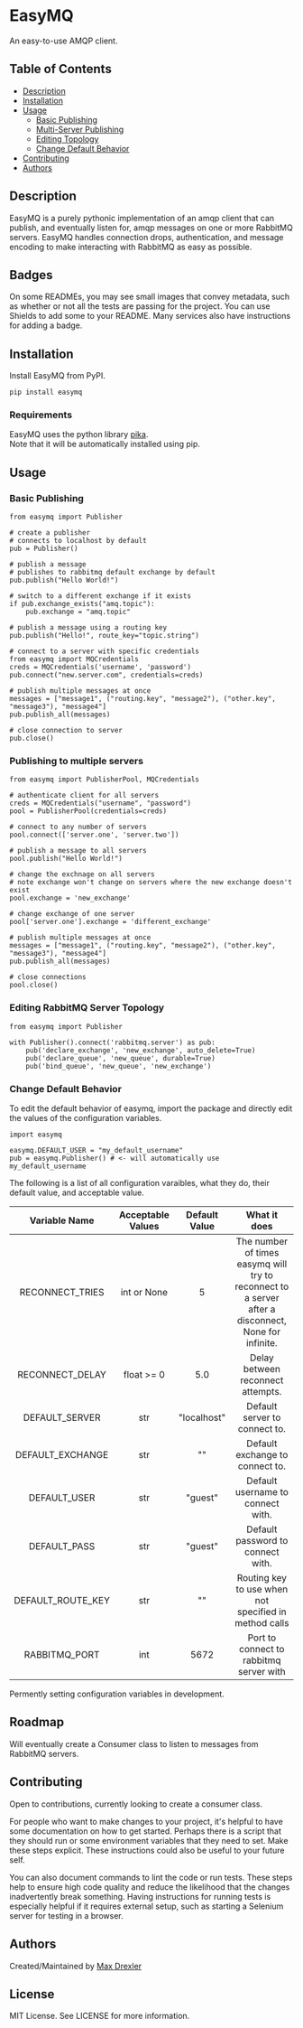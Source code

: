 # EasyMQ

An easy-to-use AMQP client.

## Table of Contents

* [Description](#description)
* [Installation](#installation)
* [Usage](#usage)
    * [Basic Publishing](#basic-publishing)
    * [Multi-Server Publishing](#publishing-to-multiple-servers)
    * [Editing Topology](#editing-rabbitmq-server-topology)
    * [Change Default Behavior](#change-default-behavior)
* [Contributing](#contributing)
* [Authors](#authors)


## Description

EasyMQ is a purely pythonic implementation of an amqp client that can publish, and eventually listen for, amqp messages on one or more RabbitMQ servers. EasyMQ handles connection drops, authentication, and message encoding to make interacting with RabbitMQ as easy as possible.

## Badges
On some READMEs, you may see small images that convey metadata, such as whether or not all the tests are passing for the project. You can use Shields to add some to your README. Many services also have instructions for adding a badge.


## Installation

Install EasyMQ from PyPI.

```
pip install easymq
```

### Requirements

EasyMQ uses the python library [pika](https://github.com/pika/pika).  
Note that it will be automatically installed using pip.

## Usage

### Basic Publishing

```
from easymq import Publisher

# create a publisher
# connects to localhost by default
pub = Publisher()

# publish a message
# publishes to rabbitmq default exchange by default
pub.publish("Hello World!")

# switch to a different exchange if it exists
if pub.exchange_exists("amq.topic"):
    pub.exchange = "amq.topic"

# publish a message using a routing key
pub.publish("Hello!", route_key="topic.string")

# connect to a server with specific credentials
from easymq import MQCredentials
creds = MQCredentials('username', 'password')
pub.connect("new.server.com", credentials=creds)

# publish multiple messages at once
messages = ["message1", ("routing.key", "message2"), ("other.key", "message3"), "message4"]
pub.publish_all(messages)

# close connection to server
pub.close()

```

### Publishing to multiple servers

```
from easymq import PublisherPool, MQCredentials

# authenticate client for all servers
creds = MQCredentials("username", "password")
pool = PublisherPool(credentials=creds)

# connect to any number of servers
pool.connect(['server.one', 'server.two'])

# publish a message to all servers
pool.publish("Hello World!")

# change the exchnage on all servers 
# note exchange won't change on servers where the new exchange doesn't exist
pool.exchange = 'new_exchange'

# change exchange of one server
pool['server.one'].exchange = 'different_exchange'

# publish multiple messages at once
messages = ["message1", ("routing.key", "message2"), ("other.key", "message3"), "message4"]
pub.publish_all(messages)

# close connections
pool.close()
```

### Editing RabbitMQ Server Topology

```
from easymq import Publisher

with Publisher().connect('rabbitmq.server') as pub:
    pub('declare_exchange', 'new_exchange', auto_delete=True)
    pub('declare_queue', 'new_queue', durable=True)
    pub('bind_queue', 'new_queue', 'new_exchange')
```

### Change Default Behavior

To edit the default behavior of easymq, import the package and directly edit the values of the configuration variables.

```
import easymq

easymq.DEFAULT_USER = "my_default_username"
pub = easymq.Publisher() # <- will automatically use my_default_username
```

The following is a list of all configuration varaibles, what they do, their default value, and acceptable value.

| Variable Name    | Acceptable Values | Default Value | What it does |
|:----------------:|:-----------------:|:------------:|:------------:|
| RECONNECT_TRIES  | int or None | 5   | The number of times easymq will try to reconnect to a server after a disconnect, None for infinite.
| RECONNECT_DELAY  | float >= 0  | 5.0 | Delay between reconnect attempts.
| DEFAULT_SERVER   |     str     | "localhost" |Default server to connect to.
| DEFAULT_EXCHANGE |     str     | ""  | Default exchange to connect to.
| DEFAULT_USER     |     str     | "guest" | Default username to connect with.
| DEFAULT_PASS     |     str     | "guest" | Default password to connect with.
|DEFAULT_ROUTE_KEY |     str     |   ""    | Routing key to use when not specified in method calls
| RABBITMQ_PORT    |     int     |  5672   | Port to connect to rabbitmq server with

Permently setting configuration variables in development.

## Roadmap

Will eventually create a Consumer class to listen to messages from RabbitMQ servers.

## Contributing
Open to contributions, currently looking to create a consumer class.

For people who want to make changes to your project, it's helpful to have some documentation on how to get started. Perhaps there is a script that they should run or some environment variables that they need to set. Make these steps explicit. These instructions could also be useful to your future self.

You can also document commands to lint the code or run tests. These steps help to ensure high code quality and reduce the likelihood that the changes inadvertently break something. Having instructions for running tests is especially helpful if it requires external setup, such as starting a Selenium server for testing in a browser.

## Authors

Created/Maintained by [Max Drexler](mailto:mndrexler@wisc.edu)

## License

MIT License. See LICENSE for more information.

